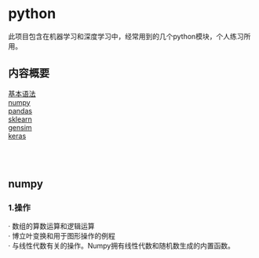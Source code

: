 # python
  此项目包含在机器学习和深度学习中，经常用到的几个python模块，个人练习所用。<br/>

## 内容概要
[基本语法]()<br/>
[numpy]()<br/>
[pandas]()<br/>
[sklearn]()<br/>
[gensim]()<br/>
[keras]()<br/>

<br/><br/>

## numpy
### 1.操作
· 数组的算数运算和逻辑运算<br/>
· 博立叶变换和用于图形操作的例程<br/>
· 与线性代数有关的操作。Numpy拥有线性代数和随机数生成的内置函数。<br/>

